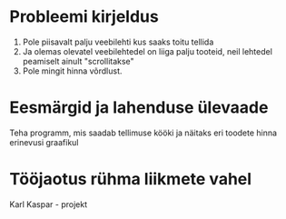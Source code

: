 # Probleemi kirjeldus
1. Pole piisavalt palju veebilehti kus saaks toitu tellida
2. Ja olemas olevatel veebilehtedel on liiga palju tooteid, neil lehtedel peamiselt ainult "scrollitakse"
3. Pole mingit hinna võrdlust.
# Eesmärgid ja lahenduse ülevaade
Teha programm, mis saadab tellimuse kööki
ja näitaks eri toodete hinna erinevusi graafikul
# Tööjaotus rühma liikmete vahel
Karl Kaspar - projekt
